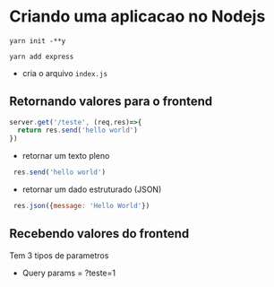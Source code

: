 # Criando uma aplicacao no Nodejs

#### 
`yarn init -**y`

`yarn add express`

-  cria o arquivo 
`index.js`

## Retornando valores para o frontend
```js
server.get('/teste', (req,res)=>{
  return res.send('hello world')
})

```
- retornar um texto pleno
```js
 res.send('hello world')
```
- retornar um dado estruturado (JSON)
```js
 res.json({message: 'Hello World'})
```

## Recebendo valores do frontend
Tem 3 tipos de parametros

- Query params = ?teste=1




















